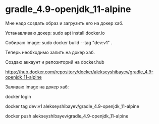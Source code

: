 # gradle_4.9-openjdk_11-alpine

Мне надо создать образ и загрузить его на докер хаб.

Устанавливаю докер: sudo apt install docker.io

Собираю image: sudo docker build --tag "dev:v1" .

Теперь необходимо залить на докер хаб.

Создаю аккаунт и репозиторий на docker.hub

https://hub.docker.com/repository/docker/alekseyshibayev/gradle_4.9-openjdk_11-alpine

Заливаю image на докер хаб:

docker login

docker tag dev:v1 alekseyshibayev/gradle_4.9-openjdk_11-alpine

docker push alekseyshibayev/gradle_4.9-openjdk_11-alpine

